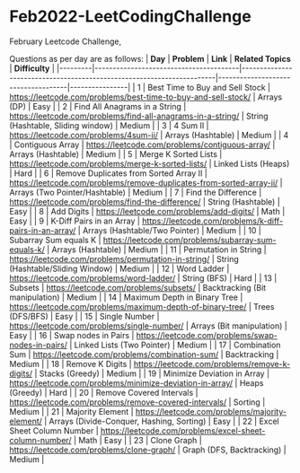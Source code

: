 # Feb2022-LeetCodingChallenge

February Leetcode Challenge,

Questions as per day are as follows:
| **Day** | **Problem**                            | **Link**                                                              | **Related Topics**                 | **Difficulty** |
|---------|----------------------------------------|-----------------------------------------------------------------------|------------------------------------|----------------|
| 1       | Best Time to Buy and Sell Stock        | https://leetcode.com/problems/best-time-to-buy-and-sell-stock/        | Arrays (DP)                        | Easy           |
| 2       | Find All Anagrams in a String          | https://leetcode.com/problems/find-all-anagrams-in-a-string/          | String (Hashtable, Sliding window) | Medium         |
| 3       | 4 Sum II                               | https://leetcode.com/problems/4sum-ii/                                | Arrays (Hashtable)                 | Medium         |
| 4       | Contiguous Array                       | https://leetcode.com/problems/contiguous-array/                       | Arrays (Hashtable)                 | Medium         |
| 5       | Merge K Sorted Lists                   | https://leetcode.com/problems/merge-k-sorted-lists/                   | Linked Lists (Heaps)               | Hard           |
| 6       | Remove Duplicates from Sorted Array II | https://leetcode.com/problems/remove-duplicates-from-sorted-array-ii/ | Arrays (Two Pointer/Hashtable)     | Medium         |
| 7       | Find the Difference                    | https://leetcode.com/problems/find-the-difference/                    | String (Hashtable)                 | Easy           |
| 8       | Add Digits                             | https://leetcode.com/problems/add-digits/                             | Math                               | Easy           |
| 9       | K-Diff Pairs in an Array               | https://leetcode.com/problems/k-diff-pairs-in-an-array/               | Arrays (Hashtable/Two Pointer)     | Medium         |
| 10      | Subarray Sum equals K                  | https://leetcode.com/problems/subarray-sum-equals-k/                  | Arrays (Hashtable)                 | Medium         |
| 11      | Permutation in String                  | https://leetcode.com/problems/permutation-in-string/                  | String (Hashtable/Sliding Window)  | Medium         |
| 12      | Word Ladder                            | https://leetcode.com/problems/word-ladder/                            | String (BFS)                       | Hard           |
| 13      | Subsets                                | https://leetcode.com/problems/subsets/                                | Backtracking (Bit manipulation)    | Medium         |
| 14      | Maximum Depth in Binary Tree           | https://leetcode.com/problems/maximum-depth-of-binary-tree/           | Trees (DFS/BFS)                    | Easy           |
| 15      | Single Number                          | https://leetcode.com/problems/single-number/                          | Arrays (Bit manipulation)          | Easy           |
| 16      | Swap nodes in Pairs                    | https://leetcode.com/problems/swap-nodes-in-pairs/                    | Linked Lists (Two Pointer)         | Medium         |
| 17      | Combination Sum                        | https://leetcode.com/problems/combination-sum/                        | Backtracking                       | Medium         |
| 18      | Remove K Digits                        | https://leetcode.com/problems/remove-k-digits/                        | Stacks (Greedy)                       | Medium         |
| 19      | Minimize Deviation in Array                        | https://leetcode.com/problems/minimize-deviation-in-array/                      | Heaps (Greedy)                       | Hard         |
| 20      | Remove Covered Intervals                        | https://leetcode.com/problems/remove-covered-intervals/                     | Sorting                      | Medium         |
| 21      | Majority Element                        | https://leetcode.com/problems/majority-element/                     | Arrays (Divide-Conquer, Hashing, Sorting)                      | Easy         |
| 22      | Excel Sheet Column Number                        | https://leetcode.com/problems/excel-sheet-column-number/                     | Math                      | Easy         |
| 23      | Clone Graph                        | https://leetcode.com/problems/clone-graph/                     | Graph (DFS, Backtracking)                      | Medium         |
